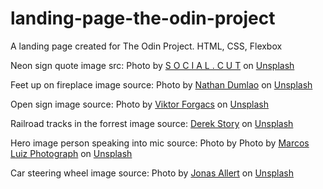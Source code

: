 # landing-page-the-odin-project
A landing page created for The Odin Project. HTML, CSS, Flexbox


Neon sign quote image src: Photo by <a href="https://unsplash.com/@socialcut?utm_source=unsplash&utm_medium=referral&utm_content=creditCopyText">S O C I A L . C U T</a> on <a href="https://unsplash.com/s/photos/stories?utm_source=unsplash&utm_medium=referral&utm_content=creditCopyText">Unsplash</a>
  
Feet up on fireplace image source: Photo by <a href="https://unsplash.com/es/@nate_dumlao?utm_source=unsplash&utm_medium=referral&utm_content=creditCopyText">Nathan Dumlao</a> on <a href="https://unsplash.com/collections/97979044/storytellers?utm_source=unsplash&utm_medium=referral&utm_content=creditCopyText">Unsplash</a>

  Open sign image source: Photo by <a href="https://unsplash.com/@sonance?utm_source=unsplash&utm_medium=referral&utm_content=creditCopyText">Viktor Forgacs</a> on <a href="https://unsplash.com/s/photos/open-mic?utm_source=unsplash&utm_medium=referral&utm_content=creditCopyText">Unsplash</a>


 Railroad tracks in the forrest image source: <a href="https://unsplash.com/@derekstory?utm_source=unsplash&utm_medium=referral&utm_content=creditCopyText">Derek Story</a> on <a href="https://unsplash.com/s/photos/woods?utm_source=unsplash&utm_medium=referral&utm_content=creditCopyText">Unsplash</a>


 Hero image person speaking into mic source:  Photo by Photo by <a href="https://unsplash.com/@marcosjluiz?utm_source=unsplash&utm_medium=referral&utm_content=creditCopyText">Marcos Luiz Photograph</a> on <a href="https://unsplash.com/s/photos/speaker-speaking?utm_source=unsplash&utm_medium=referral&utm_content=creditCopyText">Unsplash</a>

 Car steering wheel image source:  Photo by <a href="https://unsplash.com/@visuallert?utm_source=unsplash&utm_medium=referral&utm_content=creditCopyText">Jonas Allert</a> on <a href="https://unsplash.com/s/photos/old-car?utm_source=unsplash&utm_medium=referral&utm_content=creditCopyText">Unsplash</a>
  
  
  